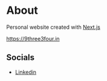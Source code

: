 # About

Personal website created with [Next.js](https://github.com/vercel/next.js)

https://9three3four.in

## Socials

- [Linkedin](https://www.linkedin.com/in/9three3four)
